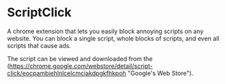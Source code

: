 # ScriptClick

A chrome extension that lets you easily block annoying scripts on any website. You can block a single script, whole blocks of scripts, and even all scripts that cause ads.

The script can be viewed and downloaded from the (https://chrome.google.com/webstore/detail/script-click/eocpambiehlnlcelcmciakdpgkfhkpoh "Google's Web Store").
